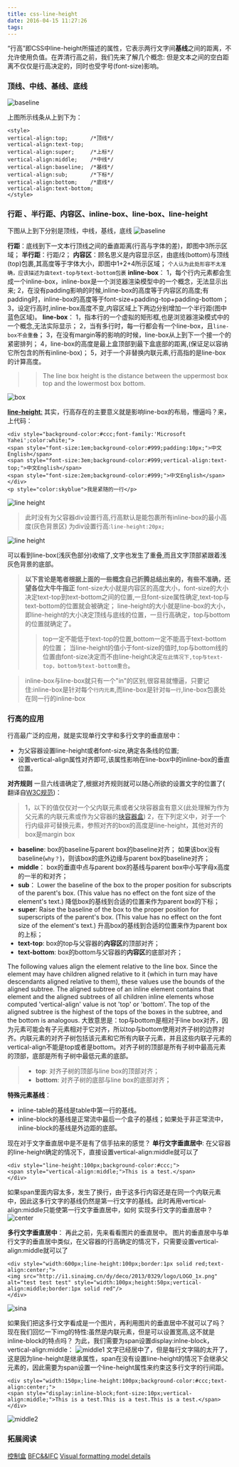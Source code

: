 ```yaml
---
title: css-line-height
date: 2016-04-15 11:27:26
tags:
---
```


“行高”即CSS中line-height所描述的属性，它表示两行文字间**基线**之间的距离，不允许使用负值。在弄清行高之前，我们先来了解几个概念:
但是文本之间的空白距离不仅仅是行高决定的，同时也受字号(font-size)影响。

### 顶线、中线、基线、底线

![baseline](./img/baseline.png)

上图所示线条从上到下为：
```vbscript-html
<style>
vertical-align:top;       /*顶线*/
vertical-align:text-top;
vertical-align:super;     /*上标*/
vertical-align:middle;    /*中线*/
vertical-align:baseline;  /*基线*/
vertical-align:sub;		  /*下标*/
vertical-align:bottom;    /*底线*/
vertical-align:text-bottom;
</style>
```
### 行距 、半行距、内容区、inline-box、line-box、line-height

下图从上到下分别是顶线，中线，基线，底线
![baseline](./img/baseline2.png)

**行距**：底线到下一文本行顶线之间的垂直距离(行高与字体的差)，即图中3所示区域；
**半行距**：行距/2；
**内容区**：顾名思义是内容显示区，由底线(bottom)与顶线(top)包裹,其高度等于字体大小，即图中1+2+4所示区域；
`个人认为此处形容不太准确，应该描述为由text-top与text-bottom包裹`
**inline-box**：
1，每个行内元素都会生成一个inline-box，inline-box是一个浏览器渲染模型中的一个概念，无法显示出来;
2，在没有padding影响的时候,inline-box的高度等于内容区的高度;有padding时，inline-box的高度等于font-size+padding-top+padding-bottom；
3，设定行高时,inline-box高度不变,内容区域上下两边分别增加一个半行距(图中蓝色区域)。
**line-box**：
1，指本行的一个虚拟的矩形框,也是浏览器渲染模式中的一个概念,无法实际显示；
2，当有多行时，每一行都会有一个line-box，且`line-box不会重叠`；
3，在没有margin等的影响的时候，line-box从上到下一个接一个的紧密排列；
4，line-box的高度是最上盒顶部到最下盒底部的距离,(保证足以容纳它所包含的所有inline-box)；
5，对于一个非替换内联元素,行高指的是line-box的计算高度。
>>The line box height is the distance between the uppermost box top and the lowermost box bottom.

![box](./img/box.png)

[**line-height**:](https://www.w3.org/TR/2011/REC-CSS2-20110607/visudet.html#line-height)
其实，行高存在的主要意义就是影响line-box的布局，懵逼吗？来，上代码：

```vbscript-html
<div style="background-color:#ccc;font-family:'Microsoft Yahei';color:white;">
<span style="font-size:1em;background-color:#999;padding:10px;">中文English</span>
<span style="font-size:3em;background-color:#999;vertical-align:text-top;">中文English</span>
<span style="font-size:2em;background-color:#999;">中文English</span>
</div>
<p style="color:skyblue">我是紧随的一行</p>
```


![line height](./img/lineHeight1.png)


>此时没有为父容器div设置行高,行高默认是能包裹所有inline-box的最小高度(灰色背景区)
为div设置行高:`line-height:20px;`

![line height](./img/lineHeight2.png)

可以看到line-box(浅灰色部分)收缩了,文字也发生了重叠,而且文字顶部紧跟着浅灰色背景的底部。

> **以下言论是笔者根据上面的一些概念自己折腾总结出来的，有些不准确，还望各位大牛牛指正**
>font-size大小就是内容区的高度大小，font-size的大小决定text-top到text-bottom之间的位置,一旦font-size属性确定,text-top与text-bottom的位置就会被确定；
>line-height的大小就是line-box的大小，即line-height的大小决定顶线与底线的位置，一旦行高确定，top与bottom的位置就确定了。
>>top一定不能低于text-top的位置,bottom一定不能高于text-bottom的位置；
>>当line-height的值小于font-size的值时,top与bottom线的位置由font-size决定而不由line-height决定`在此情况下,top与text-top，bottom与text-bottom重合`。



>inline-box与line-box就只有一个"in"的区别,很容易就懵逼，只要记住:inline-box是针对每个`行内元素`,而line-box是针对`每一行`,line-box包裹处在同一行的inline-box


### 行高的应用
行高最广泛的应用，就是实现单行文字和多行文字的垂直居中：
- 为父容器设置line-height或者font-size,确定各条线的位置;
- 设置vertical-align属性对齐即可,该属性影响在line-box中的inline-box的垂直位置。

**对齐规则**
一旦六线谱确定了,根据对齐规则就可以随心所欲的设置文字的位置了( 翻译自[W3C规范](https://www.w3.org/TR/2011/REC-CSS2-20110607/visudet.html#line-height))：
> 1，以下的值仅仅对一个父内联元素或者父块容器盒有意义(此处理解为作为父元素的内联元素或作为父容器的[块容器盒](https://github.com/acelan86/css/wiki/9.2-%E6%8E%A7%E5%88%B6%E7%9B%92%E7%9A%84%E4%BA%A7%E7%94%9F%EF%BC%88done%EF%BC%89))
> 2，在下列定义中，对于一个行内级非可替换元素，参照对齐的box的高度是line-height，其他对齐的box是margin box
- **baseline**:
box的baseline与parent box的baseline对齐；
如果该box没有baseline(`why？`)，则该box的底外边缘与parent box的baseline对齐；
- **middle**：
box的垂直中点与parent box的基线与parent box中小写字母x高度的一半的和对齐；
- **sub**：
Lower the baseline of the box to the proper position for subscripts of the parent's box. (This value has no effect on the font size of the element's text.)
降低box的基线到合适的位置来作为parent box的下标；
- **super**:
Raise the baseline of the box to the proper position for superscripts of the parent's box. (This value has no effect on the font size of the element's text.)
升高box的基线到合适的位置来作为parent box的上标；
- **text-top**:
box的top与父容器的**内容区**的顶部对齐；
- **text-bottom**:
box的bottom与父容器的**内容区**的底部对齐；

The following values align the element relative to the line box. Since the element may have children aligned relative to it (which in turn may have descendants aligned relative to them), these values use the bounds of the aligned subtree. The aligned subtree of an inline element contains that element and the aligned subtrees of all children inline elements whose computed 'vertical-align' value is not 'top' or 'bottom'. The top of the aligned subtree is the highest of the tops of the boxes in the subtree, and the bottom is analogous.
大致意思是：top与bottom是相对于line box对齐，因为元素可能会有子元素相对于它对齐，所以top与bottom使用对齐子树的边界对齐。内联元素的对齐子树包括该元素和它所有内联子元素，并且这些内联子元素的vertical-align不能是top或者是bottom。对齐子树的顶部是所有子树中最高元素的顶部，底部是所有子树中最低元素的底部。
>- **top**:
对齐子树的顶部与line box的顶部对齐；
>- **bottom**:
对齐子树的底部与line box的底部对齐；

**特殊元素基线**：
- inline-table的基线是table中第一行的基线。
- inline-block的基线是正常流中最后一个盒子的基线；如果处于非正常流中，inline-block的基线是外边距的底部。

现在对于文字垂直居中是不是有了信手拈来的感觉？
**单行文字垂直居中**:
在父容器的line-height确定的情况下，直接设置vertical-align:middle就可以了
```vbscript-html
<div style="line-height:100px;background-color:#ccc;">
<span style="vertical-align:middle;">This is a test.</span>
</div>
```
如果span里面内容太多，发生了换行，由于这多行内容还是在同一个内联元素中，因此这多行文字的基线仍然是第一行文字的基线。此时再用vertical-align:middle只能使第一行文字垂直居中，如何 实现多行文字的垂直居中？
![center](./img/center.png)

**多行文字垂直居中**：
再此之前，先来看看图片的垂直居中。
图片的垂直居中与单行文字的垂直居中类似，在父容器的行高确定的情况下，只需要设置vertical-align:middle就可以了
```vbscript-html
<div style="width:600px;line-height:100px;border:1px solid red;text-align:center;">
<img src="http://i1.sinaimg.cn/dy/deco/2013/0329/logo/LOGO_1x.png" alt="test test test" style="width:100px;height:50px;vertical-align:middle;border:1px solid red"/>
</div>
```
![sina](./img/sina.png)

如果我们把这多行文字看成是一个图片，再利用图片的垂直居中不就可以了吗？
现在我们回忆一下img的特性:虽然是内联元素，但是可以设置宽高,这不就是inline-block的特点吗？
为此，我们需要为span设置display:inlne-block，vertical-align:middle：
![middle1](./img/middle1.png)
文字已经居中了，但是每行文字隔的太开了，这是因为line-height是继承属性，span在没有设置line-height的情况下会继承父元素的，因此需要为span设置一个line-height属性来约束这多行文字的行间距。
```vbscript-html
<div style="width:150px;line-height:100px;background-color:#ccc;text-align:center;">
<span style="display:inline-block;font-size:10px;vertical-align:middle;">This is a test.This is a test.This is a test.</span>
</div>
```
![middle2](./img/middle2.png)

### 拓展阅读
[控制盒](https://github.com/acelan86/css/wiki/9.2-%E6%8E%A7%E5%88%B6%E7%9B%92%E7%9A%84%E4%BA%A7%E7%94%9F%EF%BC%88done%EF%BC%89)
[BFC&&IFC](https://github.com/acelan86/css/wiki/9.4-%E6%AD%A3%E5%B8%B8%E6%B5%81%EF%BC%88done%EF%BC%89)
[ Visual formatting model details](https://www.w3.org/TR/2011/REC-CSS2-20110607/visudet.html#line-height)

